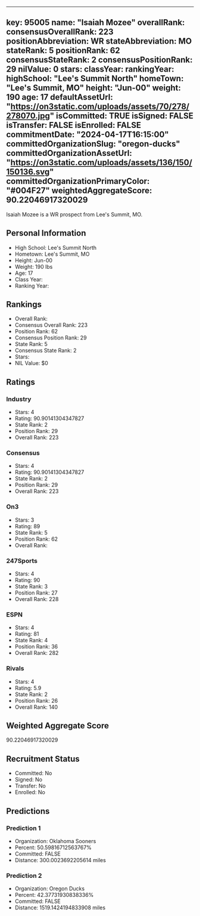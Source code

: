 ---
  key: 95005
  name: "Isaiah Mozee"
  overallRank: 
  consensusOverallRank: 223
  positionAbbreviation: WR
  stateAbbreviation: MO
  stateRank: 5
  positionRank: 62
  consensusStateRank: 2
  consensusPositionRank: 29
  nilValue: 0
  stars: 
  classYear: 
  rankingYear: 
  highSchool: "Lee's Summit North"
  homeTown: "Lee's Summit, MO"
  height: "Jun-00"
  weight: 190
  age: 17
  defaultAssetUrl: "https://on3static.com/uploads/assets/70/278/278070.jpg"
  isCommitted: TRUE
  isSigned: FALSE
  isTransfer: FALSE
  isEnrolled: FALSE
  commitmentDate: "2024-04-17T16:15:00"
  committedOrganizationSlug: "oregon-ducks"
  committedOrganizationAssetUrl: "https://on3static.com/uploads/assets/136/150/150136.svg"
  committedOrganizationPrimaryColor: "#004F27"
  weightedAggregateScore: 90.22046917320029
  ---
  
  Isaiah Mozee is a WR prospect from Lee's Summit, MO.
  
  ## Personal Information
  - High School: Lee's Summit North
  - Hometown: Lee's Summit, MO
  - Height: Jun-00
  - Weight: 190 lbs
  - Age: 17
  - Class Year: 
  - Ranking Year: 
  
  ## Rankings
  - Overall Rank: 
  - Consensus Overall Rank: 223
  - Position Rank: 62
  - Consensus Position Rank: 29
  - State Rank: 5
  - Consensus State Rank: 2
  - Stars: 
  - NIL Value: $0
  
  ## Ratings
  
  ### Industry
  - Stars: 4
  - Rating: 90.90141304347827
  - State Rank: 2
  - Position Rank: 29
  - Overall Rank: 223
  
  ### Consensus
  - Stars: 4
  - Rating: 90.90141304347827
  - State Rank: 2
  - Position Rank: 29
  - Overall Rank: 223
  
  ### On3
  - Stars: 3
  - Rating: 89
  - State Rank: 5
  - Position Rank: 62
  - Overall Rank: 
  
  ### 247Sports
  - Stars: 4
  - Rating: 90
  - State Rank: 3
  - Position Rank: 27
  - Overall Rank: 228
  
  ### ESPN
  - Stars: 4
  - Rating: 81
  - State Rank: 4
  - Position Rank: 36
  - Overall Rank: 282
  
  ### Rivals
  - Stars: 4
  - Rating: 5.9
  - State Rank: 2
  - Position Rank: 26
  - Overall Rank: 140
  
  ## Weighted Aggregate Score
  90.22046917320029
  
  ## Recruitment Status
  - Committed: No
  - Signed: No
  - Transfer: No
  - Enrolled: No
  
  
  
  ## Predictions
  
  ### Prediction 1
  - Organization: Oklahoma Sooners
  - Percent: 50.59816712563767%
  - Committed: FALSE
  - Distance: 300.0023692205614 miles
  
  ### Prediction 2
  - Organization: Oregon Ducks
  - Percent: 42.37731930838336%
  - Committed: FALSE
  - Distance: 1519.1424194833908 miles
  